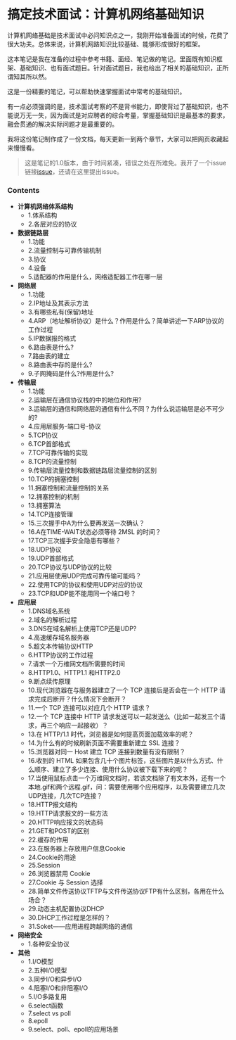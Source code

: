 # 搞定技术面试：计算机网络基础知识
计算机网络基础是技术面试中必问知识点之一，我刚开始准备面试的时候，花费了很大功夫。总体来说，计算机网路知识比较基础、能够形成很好的框架。

这本笔记是我在准备的过程中参考书籍、面经、笔记做的笔记。里面既有知识框架、基础知识、也有面试题目。针对面试题目，我也给出了相关的基础知识，正所谓知其所以然。

这是一份精要的笔记，可以帮助快速掌握面试中常考的基础知识。

有一点必须强调的是，技术面试考察的不是背书能力，即使背过了基础知识，也不能说万无一失，因为面试是对应聘者的综合考量，掌握基础知识是最基本的要求，融会贯通的解决实际问题才是最重要的。

我将这份笔记制作成了一份文档，每天更新一到两个章节，大家可以把网页收藏起来慢慢看。

>这是笔记的1.0版本，由于时间紧凑，错误之处在所难免。我开了一个issue链接[issue](https://github.com/Code-Freedom/NetWorkNotes/issues)，还请在这里提出issue。

### Contents

- **计算机网络体系结构**
    - 1.体系结构
    - 2.各层对应的协议
- **数据链路层**
    - 1.功能
    - 2.流量控制与可靠传输机制
    - 3.协议
    - 4.设备
    - 5.适配器的作用是什么，网络适配器工作在哪一层
- **网络层**
    - 1.功能
    - 2.IP地址及其表示方法
    - 3.有哪些私有(保留)地址
    - 4.ARP（地址解析协议）是什么？作用是什么？简单讲述一下ARP协议的工作过程
    - 5.IP数据报的格式
    - 6.路由表是什么?
    - 7.路由表的建立
    - 8.路由表中存的是什么?
    - 9.子网掩码是什么?作用是什么?
- **传输层**
    - 1.功能
    - 2.运输层在通信协议栈的中的地位和作用?
    - 3.运输层的通信和网络层的通信有什么不同？为什么说运输层是必不可少的?
    - 4.应用层服务-端口号-协议
    - 5.TCP协议
    - 6.TCP首部格式
    - 7.TCP可靠传输的实现
    - 8.TCP的流量控制
    - 9.传输层流量控制和数据链路层流量控制的区别
    - 10.TCP的拥塞控制
    - 11.拥塞控制和流量控制的关系
    - 12.拥塞控制的机制
    - 13.拥塞算法
    - 14.TCP连接管理
    - 15.三次握手中A为什么要再发送一次确认？
    - 16.A在TIME-WAIT状态必须等待 2MSL 的时间？
    - 17.TCP三次握手安全隐患有哪些？
    - 18.UDP协议
    - 19.UDP首部格式
    - 20.TCP协议与UDP协议的比较
    - 21.应用层使用UDP完成可靠传输可能吗？
    - 22.使用TCP的协议和使用UDP对应的协议
    - 23.TCP和UDP能不能用同一个端口号？
- **应用层** 
    - 1.DNS域名系统
    - 2.域名的解析过程
    - 3.DNS在域名解析上使用TCP还是UDP?
    - 4.高速缓存域名服务器
    - 5.超文本传输协议HTTP
    - 6.HTTP协议的工作过程
    - 7.请求一个万维网文档所需要的时间
    - 8.HTTP1.0、HTTP1.1 和HTTP2.0
    - 9.断点续传原理
    - 10.现代浏览器在与服务器建立了一个 TCP 连接后是否会在一个 HTTP 请求完成后断开？什么情况下会断开？
    - 11.一个 TCP 连接可以对应几个 HTTP 请求？
    - 12.一个 TCP 连接中 HTTP 请求发送可以一起发送么（比如一起发三个请求，再三个响应一起接收）？
    - 13.在 HTTP/1.1 时代，浏览器是如何提高页面加载效率的呢？
    - 14.为什么有的时候刷新页面不需要重新建立 SSL 连接？
    - 15.浏览器对同一 Host 建立 TCP 连接到数量有没有限制？
    - 16.收到的 HTML 如果包含几十个图片标签，这些图片是以什么方式、什么顺序、建立了多少连接、使用什么协议被下载下来的呢？
    - 17.当使用鼠标点击一个万维网文档时，若该文档除了有文本外，还有一个本地.gif和两个远程.gif，问：需要使用哪个应用程序，以及需要建立几次UDP连接，几次TCP连接？
    - 18.HTTP报文结构
    - 19.HTTP请求报文的一些方法
    - 20.HTTP响应报文的状态码
    - 21.GET和POST的区别
    - 22.缓存的作用
    - 23.在服务器上存放用户信息Cookie
    - 24.Cookie的用途
    - 25.Session
    - 26.浏览器禁用 Cookie
    - 27.Cookie 与 Session 选择
    - 28.简单文件传送协议TFTP与文件传送协议FTP有什么区别，各用在什么场合？
    - 29.动态主机配置协议DHCP
    - 30.DHCP工作过程是怎样的？
    - 31.Soket——应用进程跨越网络的通信
- **网络安全**
    - 1.各种安全协议
- **其他**
    - 1.I/O模型
    - 2.五种I/O模型
    - 3.同步I/O和异步I/O
    - 4.阻塞I/O和非阻塞I/O
    - 5.I/O多路复用
    - 6.select函数
    - 7.select vs poll
    - 8.epoll
    - 9.select、poll、epoll的应用场景

